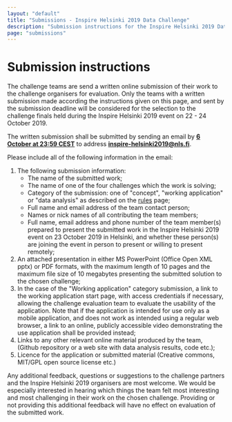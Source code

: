 ```yaml
---
layout: "default"
title: "Submissions - Inspire Helsinki 2019 Data Challenge"
description: "Submission instructions for the Inspire Helsinki 2019 Data Challenge competition"
page: "submissions"
---
```

# Submission instructions

 The challenge teams are send a written online submission of their work to the challenge organisers for evaluation. Only the teams with a written submission made according the instructions given on this page, and sent by the submission deadline will be considered for the selection to the challenge finals held during the Inspire Helsinki 2019 event on 22 - 24 October 2019.

 The written submission shall be submitted by sending an email by **[6 October at 23:59 CEST](https://www.timeanddate.com/worldclock/fixedtime.html?msg=Inspire+Helsinki+2019+Data+Challenge+submission+deadline&iso=20191006T2359&p1=48)** to address <span style="white-space: nowrap">**inspire-helsinki2019@nls.fi**</span>.

Please include all of the following information in the email:
1. The following submission information:
   * The name of the submitted work;
   * The name of one of the four challenges which the work is solving;
   * Category of the submission: one of "concept", "working application" or "data analysis" as described on the [rules](/rules.html#4-work-submissions) page;
   * Full name and email address of the team contact person;
   * Names or nick names of all contributing the team members;
   * Full name, email address and phone number of the team member(s) prepared to present the submitted work in the Inspire Helsinki 2019 event on 23 October 2019 in Helsinki, and whether these person(s) are joining the event in person to present or willing to present remotely;
1. An attached presentation in either MS PowerPoint (Office Open XML pptx) or PDF formats, with the maximum length of 10 pages and the maximum file size of 10 megabytes presenting the submitted solution to the chosen challenge;
1. In the case of the "Working application" category submission, a link to the working application start page, with access credentials if necessary, allowing the challenge evaluation team to evaluate the usability of the application. Note that if the application is intended for use only as a mobile application, and does not work as intended using a regular web browser, a link to an online, publicly accessible video demonstrating the use application shall be provided instead;
1. Links to any other relevant online material produced by the team, (Github repository or  a web site with data analysis results, code etc.);
1. Licence for the application or submitted material (Creative commons, MIT/GPL open source license etc.)

Any additional feedback, questions or suggestions to the challenge partners and the Inspire Helsinki 2019 organisers are most welcome. We would be especially interested in hearing which things the team felt most interesting and most challenging in their work on the chosen challenge. Providing or not providing this additional feedback will have no effect on evaluation of the submitted work.
